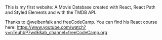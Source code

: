 This is my first website: A Movie Database created with React, React Path and Styled Elements and with the TMDB API.

Thanks to @weibenfalk and freeCodeCamp. You can find his React course here: https://www.youtube.com/watch?v=nTeuhbP7wdE&ab_channel=freeCodeCamp.org